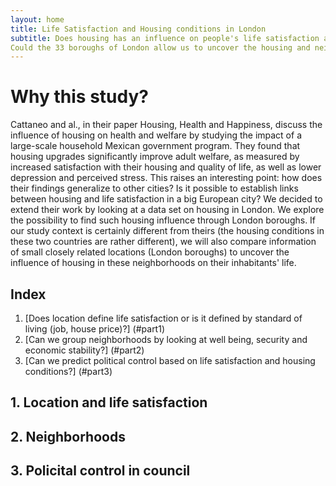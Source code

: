 ```yaml
---
layout: home
title: Life Satisfaction and Housing conditions in London
subtitle: Does housing has an influence on people's life satisfaction and happiness?  
Could the 33 boroughs of London allow us to uncover the housing and neighborhood conditions that make people happy?
---
```


# Why this study?

Cattaneo and al., in their paper Housing, Health and Happiness, discuss the influence of housing on health and welfare by studying the impact of a large-scale household Mexican government program. They found that housing upgrades significantly improve adult welfare, as measured by increased satisfaction with their housing and quality of life, as well as lower depression and perceived stress. This raises an interesting point: how does their findings generalize to other cities? Is it possible to establish links between housing and life satisfaction in a big European city? We decided to extend their work by looking at a data set on housing in London.
We explore the possibility to find such housing influence through London boroughs. If our study context is certainly different from theirs (the housing conditions in these two countries are rather different), we will also compare information of small closely related locations (London boroughs) to uncover the influence of housing in these neighborhoods on their inhabitants' life. 

## Index
1. [Does location define life satisfaction or is it defined by standard of living (job, house price)?] (#part1)
2. [Can we group neighborhoods by looking at well being, security and economic stability?] (#part2)
3. [Can we predict political control based on life satisfaction and housing conditions?] (#part3)



<a name = "part1"></a>
## 1. Location and life satisfaction

<a name = "part2"></a>
## 2. Neighborhoods

<a name = "part3"></a>
## 3. Policital control in council
